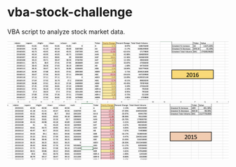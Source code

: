 # vba-stock-challenge
VBA script to analyze stock market data.



<img src="/screenshots/Screen Shot 2019-11-23 at 12.14.58 PM.png">

<img src="/screenshots/Screen Shot 2019-11-23 at 12.15.40 PM.png">

